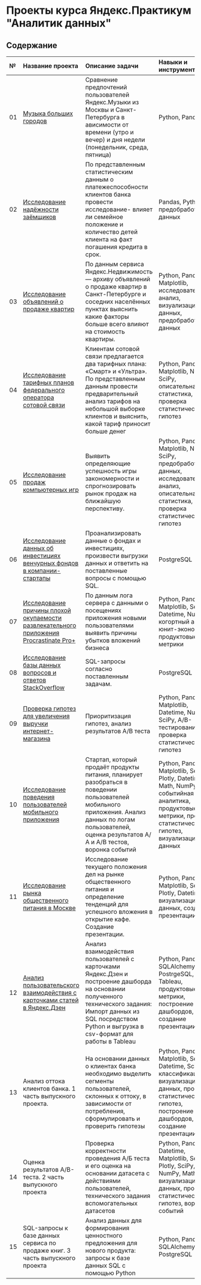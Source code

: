 # Проекты курса Яндекс.Практикум "Аналитик данных"

## Содержание

| №  |Название проекта         | Описание задачи                        | Навыки и инструменты  |
| :-------- | :------------------------------------- | :------------------------- | :---------------------- |
|01|[Музыка больших городов](https://github.com/IrinaNikolskaya/Yandex_Practicum_Data_Analist/tree/main/01%20Базовый%20Python)|Сравнение предпочтений пользователей Яндекс.Музыки из Москвы и Санкт-Петербурга в ависимости от времени (утро и вечер) и дня недели (понедельник, среда, пятница)|Python, Pandas|
|02|[Исследование надёжности заёмщиков](https://github.com/IrinaNikolskaya/Yandex_Practicum_Data_Analist/tree/main/02%20Предобработка%20данных)|По представленным статистическим данным о платежеспособности клиентов банка провести исследование- влияет ли семейное положение и количество детей клиента на факт погашения кредита в срок.|Pandas, Python, предобработка данных|
|03|[Исследование объявлений о продаже квартир](https://github.com/IrinaNikolskaya/Yandex_Practicum_Data_Analist/tree/main/03%20Исследовательский%20анализ%20данных)|По данным сервиса Яндекс.Недвижимость — архиву объявлений о продаже квартир в Санкт-Петербурге и соседних населённых пунктах выяснить какие факторы больше всего влияют на стоимость квартиры.|Python, Pandas, Matplotlib, исследовательский анализ, визуализация данных, предобработка данных|
|04|[Исследование тарифных планов федерального оператора сотовой связи](https://github.com/IrinaNikolskaya/Yandex_Practicum_Data_Analist/tree/main/04%20Статистический%20анализ%20данных)|Клиентам сотовой связи предлагается два тарифных плана: «Смарт» и «Ультра». По представленным данным провести предварительный анализ тарифов на небольшой выборке клиентов и выяснить, какой тариф приносит больше денег|Python, Pandas, Matplotlib, NumPy, SciPy, описательная статистика, проверка статистических гипотез|
|05|[Исследование продаж компьютерных игр](https://github.com/IrinaNikolskaya/Yandex_Practicum_Data_Analist/tree/main/05%20Сборный%20проект%201)|Выявить определяющие успешность игры закономерности и спрогнозировать рынок продаж на ближайшую перспективу.|Python, Pandas, Matplotlib, NumPy, SciPy, предобработка данных, исследовательский анализ, описательная статистика, проверка статистических гипотез|
|06|[Исследование данных об инвестициях венчурных фондов в компании-стартапы](https://github.com/IrinaNikolskaya/Yandex_Practicum_Data_Analist/tree/main/06%20Базовый%20SQL)|Проанализировать данные о фондах и инвестициях, произвести выгрузки данных и ответить на поставленные вопросы с помощью SQL.|PostgreSQL|
|07|[Исследование причины плохой окупаемости развлекательного приложения Procrastinate Pro+](https://github.com/IrinaNikolskaya/Yandex_Practicum_Data_Analist/tree/main/07%20Анализ%20бизнес-%20показателей)|По данным лога сервера с данными о посещениях приложения новыми пользователями выявить причины убытков вложений бизнеса|Python, Pandas, Matplotlib, Seaborn, Datetime, NumPy, когортный анализ, юнит-экономика, продуктовые метрики
|08|[Исследование базы данных вопросов и ответов StackOverflow](https://github.com/IrinaNikolskaya/Yandex_Practicum_Data_Analist/tree/main/08%20Продвинутый%20SQL)|SQL-запросы согласно поставленным задачам.|PostgreSQL
|09|[Проверка гипотез для увеличения выручки интернет-магазина](https://github.com/IrinaNikolskaya/Yandex_Practicum_Data_Analist/tree/main/09%20Принятие%20решений%20в%20бизнесе)|Приоритизация гипотез, анализ результатов А/В теста|Python, Pandas, Matplotlib, Datetime, NumPy, SciPy, А/В-тестирование, проверка статистических гипотез|
|10|[Исследование поведения пользователей мобильного приложения](https://github.com/IrinaNikolskaya/Yandex_Practicum_Data_Analist/tree/main/10%20Сборный%20проект%202%20Событийная%20аналитика)|Стартап, который продаёт продукты питания, планирует разобраться в поведении пользователей мобильного приложения. Анализ данных по логам пользователей, оценка результатов А/А и А/В тестов, воронка событий|Python, Pandas, Matplotlib, Seaborn, Plotly, Datetime, Math, NumPy, событийная аналитика, продуктовые метрики, проверка статистических гипотез, визуализация данных|
|11|[Исследование рынка общественного питания в Москве](https://github.com/IrinaNikolskaya/Yandex_Practicum_Data_Analist/tree/main/11%20Как%20рассказать%20историю%20с%20помощью%20данных)|Исследование текущего положения дел на рынке общественного питания и определение тенденций для успешного вложения в открытие кафе. Создание презентации.|Python, Pandas, Matplotlib, Seaborn, Plotly, Datetime, визуализация данных, создание презентации|
|12|[Анализ пользовательского взаимодействия с карточками статей в Яндекс.Дзен](https://github.com/IrinaNikolskaya/Yandex_Practicum_Data_Analist/tree/main/12%20Автоматизация.Дашборд%20в%20Tableau)|Анализ взаимодействия пользователей с карточками Яндекс.Дзен и построение дашборда на основании полученного технического задания: Импорт данных из SQL посредством Python и выгрузка в csv-формат для работы в Tableau|Python, Pandas, SQLAlchemy, PostrgeSQL, Tableau, продуктовые метрики, построение дашбордов, создание презентации|
|13|Анализ оттока клиентов банка. 1 часть выпускного проекта.|На основании данных о клиентах банка необходимо выделить сегменты пользователей, склонных к оттоку, в зависимости от потребления, сформулировать и проверить гипотезы|Python, Pandas, Matplotlib, Seaborn, Datetime, SciPy, классификация, визуализация данных, проверка статистических гипотез, построение дашбордов, создание презентации|
|14|Оценка результатов A/B-теста. 2 часть выпускного проекта|Проверка корректности проведения А/Б теста и его оценка на основании датасета с действиями пользователей, технического задания вспомогательных датасетов|Python, Pandas, Datetime, Matplotlib, Seaborn, Plotly, SciPy, NumPy, Math, визуализация данных, проверка статистических гипотез, воронка событий|
|15|SQL-запросы к базе данных сервиса по продаже книг. 3 часть выпускного проекта|Анализ данных для формирования ценностного предложения для нового продукта: запросы к базе данных SQL с помощью Python|Python, Pandas, SQLAlchemy, PostgreSQL|
